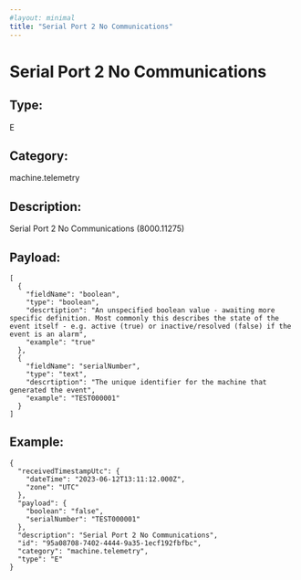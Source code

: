 ```yaml
---
#layout: minimal
title: "Serial Port 2 No Communications"
---
```


# Serial Port 2 No Communications

## Type:

E

## Category:

machine.telemetry

## Description: 

Serial Port 2 No Communications (8000.11275)

## Payload:

```
[
  {
    "fieldName": "boolean",
    "type": "boolean",
    "descrtiption": "An unspecified boolean value - awaiting more specific definition. Most commonly this describes the state of the event itself - e.g. active (true) or inactive/resolved (false) if the event is an alarm",
    "example": "true"
  },
  {
    "fieldName": "serialNumber",
    "type": "text",
    "descrtiption": "The unique identifier for the machine that generated the event",
    "example": "TEST000001"
  }
]
```

## Example:

```
{
  "receivedTimestampUtc": {
    "dateTime": "2023-06-12T13:11:12.000Z",
    "zone": "UTC"
  },
  "payload": {
    "boolean": "false",
    "serialNumber": "TEST000001"
  },
  "description": "Serial Port 2 No Communications",
  "id": "95a08708-7402-4444-9a35-1ecf192fbfbc",
  "category": "machine.telemetry",
  "type": "E"
}
```
